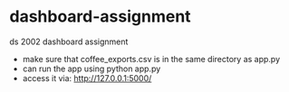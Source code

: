 # dashboard-assignment
ds 2002 dashboard assignment
- make sure that coffee_exports.csv is in the same directory as app.py
- can run the app using python app.py
- access it via: http://127.0.0.1:5000/
